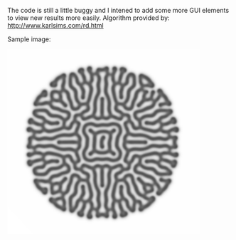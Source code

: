 The code is still a little buggy and I intened to add some more GUI elements to view new results more easily. 
Algorithm provided by: http://www.karlsims.com/rd.html

Sample image:

![](/rdsimex.PNG)
